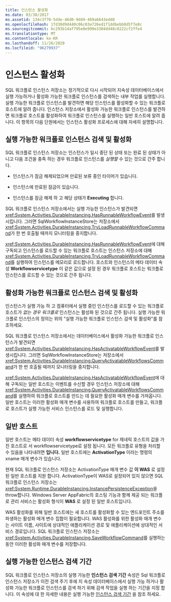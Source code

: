 ```yaml
---
title: 인스턴스 활성화
ms.date: 03/30/2017
ms.assetid: 134c3f70-5d4e-46d0-9d49-469a6643edd8
ms.openlocfilehash: 1fd30d9d440c06c03e726ed1f1ddbebb0d5f7e8c
ms.sourcegitcommit: bc293b14af795e0e999e3304dd40c0222cf2ffe4
ms.translationtype: MT
ms.contentlocale: ko-KR
ms.lasthandoff: 11/26/2020
ms.locfileid: "96279937"
---
```

# <a name="instance-activation"></a>인스턴스 활성화

SQL 워크플로 인스턴스 저장소는 정기적으로 다시 시작되어 지속성 데이터베이스에서 실행 가능하거나 활성화 가능한 워크플로 인스턴스를 검색하는 내부 작업를 실행합니다. 실행 가능한 워크플로 인스턴스를 발견하면 해당 인스턴스를 활성화할 수 있는 워크플로 호스트에 알려 줍니다. 인스턴스 저장소에서 활성화 가능한 워크플로 인스턴스를 발견하면 워크플로 호스트를 활성화하여 워크플로 인스턴스를 실행하는 일반 호스트에 알려 줍니다. 이 항목의 다음 단원에서는 인스턴스 활성화 프로세스에 대해 자세히 설명합니다.  
  
## <a name="detecting-and-activating-runnable-workflow-instances"></a><a name="RunnableSection"></a> 실행 가능한 워크플로 인스턴스 검색 및 활성화  

 SQL 워크플로 인스턴스 저장소는 인스턴스가 일시 중단 된 상태 또는 완료 된 상태가 아니고 다음 조건을 충족 하는 경우 워크플로 인스턴스를 *실행할* 수 있는 것으로 간주 합니다.  
  
- 인스턴스가 잠금 해제되었으며 만료된 보류 중인 타이머가 있습니다.  
  
- 인스턴스에 만료된 잠금이 있습니다.  
  
- 인스턴스를 잠금 해제 하 고 해당 상태가 **Executing** 합니다.  
  
 SQL 워크플로 인스턴스 저장소에서는 실행 가능한 인스턴스가 발견되면 <xref:System.Activities.DurableInstancing.HasRunnableWorkflowEvent>를 발생시킵니다. 그러면 SqlWorkflowInstanceStore는 저장소에서 <xref:System.Activities.DurableInstancing.TryLoadRunnableWorkflowCommand>가 한 번 호출될 때까지 모니터링을 중지합니다.  
  
 <xref:System.Activities.DurableInstancing.HasRunnableWorkflowEvent>에 대해 구독되고 인스턴스를 로드할 수 있는 워크플로 호스트는 인스턴스 저장소에 대해 <xref:System.Activities.DurableInstancing.TryLoadRunnableWorkflowCommand>를 실행하여 인스턴스를 메모리로 로드합니다. 호스트와 인스턴스의 메타 데이터 속성 **Workflowservicetype** 이 같은 값으로 설정 된 경우 워크플로 호스트는 워크플로 인스턴스를 로드할 수 있는 것으로 간주 됩니다.  
  
## <a name="detecting-and-activating-activatable-workflow-instances"></a>활성화 가능한 워크플로 인스턴스 검색 및 활성화  

 인스턴스가 실행 가능 하 고 컴퓨터에서 실행 중인 인스턴스를 로드할 수 있는 워크플로 호스트가 *없는 경우 워크플로* 인스턴스는 활성화 된 것으로 간주 됩니다. 실행 가능한 워크플로 인스턴스의 정의는 위의 "실행 가능한 워크플로 인스턴스 검색 및 활성화"를 참조하세요.  
  
 SQL 워크플로 인스턴스 저장소에서는 데이터베이스에서 활성화 가능한 워크플로 인스턴스가 발견되면 <xref:System.Activities.DurableInstancing.HasActivatableWorkflowEvent>를 발생시킵니다. 그러면 SqlWorkflowInstanceStore는 저장소에서 <xref:System.Activities.DurableInstancing.QueryActivatableWorkflowsCommand>가 한 번 호출될 때까지 모니터링을 중지합니다.  
  
 <xref:System.Activities.DurableInstancing.HasActivatableWorkflowEvent>에 대해 구독되는 일반 호스트는 이벤트를 수신할 경우 인스턴스 저장소에 대해 <xref:System.Activities.DurableInstancing.QueryActivatableWorkflowsCommand>를 실행하여 워크플로 호스트를 만드는 데 필요한 활성화 매개 변수를 가져옵니다. 일반 호스트는 이러한 활성화 매개 변수를 사용하여 워크플로 호스트를 만들고, 워크플로 호스트가 실행 가능한 서비스 인스턴스를 로드 및 실행합니다.  
  
## <a name="generic-hosts"></a>일반 호스트  

 일반 호스트는 메타 데이터 속성 **workflowservicetype** for 제네릭 호스트의 값을 가진 호스트로 서 workflowservicetype로 설정 됩니다. 모든 워크플로 유형을 처리할 수 있음을 나타내려면 **입니다.** 일반 호스트에는 **ActivationType** 이라는 명령의 xname 매개 변수가 있습니다.  
  
 현재 SQL 워크플로 인스턴스 저장소는 ActivationType 매개 변수 값 **이 WAS** 로 설정 된 일반 호스트를 지원 합니다. ActivationType이 WAS로 설정되어 있지 않으면 SQL 워크플로 인스턴스 저장소는 <xref:System.Runtime.DurableInstancing.InstancePersistenceException>을 throw합니다. Windows Server AppFabric의 호스팅 기능과 함께 제공 되는 워크플로 관리 서비스는 활성화 형식이 **WAS** 로 설정 된 일반 호스트입니다.  
  
 WAS 활성화를 위해 일반 호스트에는 새 호스트를 활성화할 수 있는 엔드포인트 주소를 파생하는 활성화 매개 변수 집합이 필요합니다. WAS 활성화를 위한 활성화 매개 변수는 사이트 이름, 사이트에 상대적인 애플리케이션 경로 및 애플리케이션에 상대적인 서비스 경로입니다. SQL 워크플로 인스턴스 저장소는 <xref:System.Activities.DurableInstancing.SaveWorkflowCommand>를 실행하는 동안 이러한 활성화 매개 변수를 저장합니다.  
  
## <a name="runnable-instances-detection-period"></a>실행 가능한 인스턴스 검색 기간  

 SQL 워크플로 인스턴스 저장소의 실행 가능한 **인스턴스 검색 기간** 속성은 Sql 워크플로 인스턴스 저장소가 이전 검색 주기 후에 지 속성 데이터베이스에서 실행 가능 하거나 활성화 가능한 워크플로 인스턴스를 검색 하기 위해 검색 작업을 실행 하는 기간을 지정 합니다. 이 속성에 대 한 자세한 내용은 실행 가능한 [인스턴스 검색 기간](runnable-instances-detection-period.md) 을 참조 하세요.
